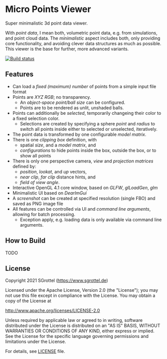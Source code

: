 # Micro Points Viewer
Super minimalistic 3d point data viewer.

With _point data_, I mean both, volumetric point data, e.g. from simulations, and point cloud data.
The _minimalistic_ aspect includes both, only providing core functionality, and avoiding clever data structures as much as possible.
This viewer is the base for further, more advanced variants.

[![Build status](https://ci.appveyor.com/api/projects/status/djy1g0x67pnag2qi?svg=true)](https://ci.appveyor.com/project/s_grottel/micro-points-viewer)

## Features

* Can load a _fixed (maximum) number_ of points from a simple input file format
* Points are _XYZ RGB_; no transparency.
    * An _object-space point/ball size_ can be configured.
    * Points are to be rendered as unlit, unshaded balls.
* Points can additionally be _selected_, temporarily changeing their color to a fixed selection color.
    * Selections are created by specifying a sphere _point_ and _radius_ to switch all points inside either to selected or unselected, iteratively.
* The point data is transformed by one configurable _model matrix_.
* There is one _clipping box_ definition, with
    * spatial _size_, and a _model matrix_, and
    * _configurations_ to hide points inside the box, outside the box, or to show all points
* There is only one perspective camera, _view_ and _projection matrices_ defined by:
    * _position_, _lookat_, and _up_ vectors,
    * _near clip_, _far clip_ distance hints, and
    * _field of view angle_.
* Interactive OpenGL 4.1 core window, based on _GLFW_, _glLoadGen_, _glm_
* Minimalistic UI based on _DearImGui_
* A _screenshot_ can be created at specified resolution (single FBO) and saved as PNG image file
* All features can be controlled via UI and _command line arguments_, allowing for batch processing.
    * Exception apply, e.g. loading data is only available via command line arguments.

## How to Build

TODO

## License

Copyright 2021 SGrottel (https://www.sgrottel.de)

Licensed under the Apache License, Version 2.0 (the "License");
you may not use this file except in compliance with the License.
You may obtain a copy of the License at

http://www.apache.org/licenses/LICENSE-2.0

Unless required by applicable law or agreed to in writing, software
distributed under the License is distributed on an "AS IS" BASIS,
WITHOUT WARRANTIES OR CONDITIONS OF ANY KIND, either express or implied.
See the License for the specific language governing permissions and
limitations under the License.

For details, see [LICENSE](./LICENSE) file.
